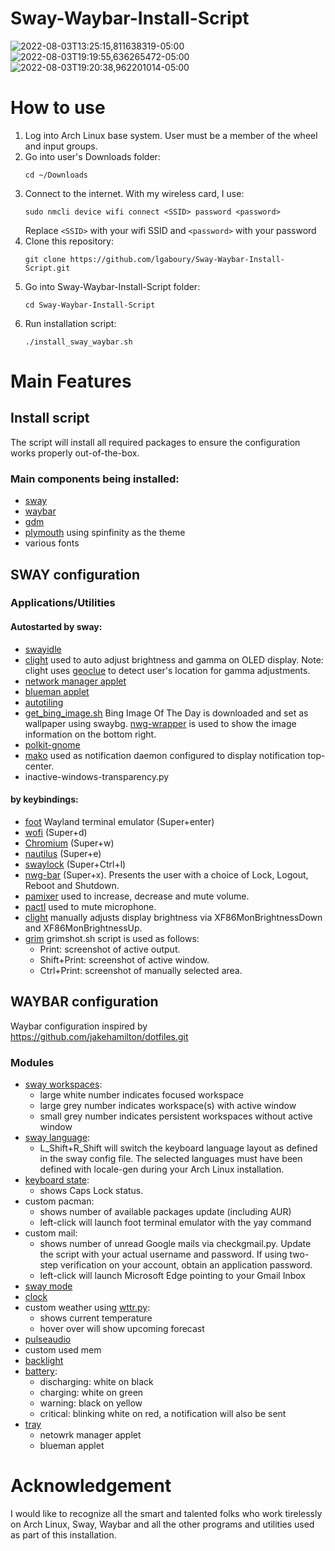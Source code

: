 # Sway-Waybar-Install-Script  

![2022-08-03T13:25:15,811638319-05:00](https://user-images.githubusercontent.com/50297059/182682027-e45940ed-f2dd-4237-92cb-4a463c3c07fe.png)
![2022-08-03T19:19:55,636265472-05:00](https://user-images.githubusercontent.com/50297059/182737154-d9936b4d-a287-40aa-9f68-8587fffde52f.png)
![2022-08-03T19:20:38,962201014-05:00](https://user-images.githubusercontent.com/50297059/182737182-567a0bb2-a980-476f-a97e-33597ffaab8e.png)

# How to use  
1. Log into Arch Linux base system.  User must be a member of the wheel and input groups.  
2. Go into user's Downloads folder:
   ```
   cd ~/Downloads
   ```
2. Connect to the internet.  With my wireless card, I use:
   ```
   sudo nmcli device wifi connect <SSID> password <password>
   ```
   Replace `<SSID>` with your wifi SSID and `<password>` with your password
3. Clone this repository:  
   ```
   git clone https://github.com/lgaboury/Sway-Waybar-Install-Script.git
   ```
4. Go into Sway-Waybar-Install-Script folder:  
   ```
   cd Sway-Waybar-Install-Script
   ```
5. Run installation script:  
   ```
   ./install_sway_waybar.sh
   ```
# Main Features  
## Install script
The script will install all required packages to ensure the configuration works properly out-of-the-box.  
### Main components being installed:  
* [sway](https://swaywm.org/)  
* [waybar](https://github.com/Alexays/Waybar)  
* [gdm](https://wiki.gnome.org/Projects/GDM)  
* [plymouth](https://wiki.archlinux.org/title/Plymouth) using spinfinity as the theme  
* various fonts  
## SWAY configuration  
### Applications/Utilities  
#### Autostarted by sway:
* [swayidle](https://github.com/swaywm/swayidle)  
* [clight](https://github.com/FedeDP/Clight) used to auto adjust brightness and gamma on OLED display. Note: clight uses [geoclue](https://gitlab.freedesktop.org/geoclue/geoclue/-/wikis/home) to detect user's location for gamma adjustments.  
* [network manager applet](https://gitlab.gnome.org/GNOME/network-manager-applet)  
* [blueman applet](https://github.com/blueman-project/blueman)  
* [autotiling](https://github.com/nwg-piotr/autotiling)  
* [get_bing_image.sh](https://github.com/lgaboury/SwayWM-Install-Script/blob/master/.config/sway/scripts/get_bing_image.sh) Bing Image Of The Day is downloaded and set as wallpaper using swaybg.  [nwg-wrapper](https://github.com/nwg-piotr/nwg-wrapper) is used to show the image information on the bottom right.  
* [polkit-gnome](https://gitlab.gnome.org/Archive/policykit-gnome)  
* [mako](https://wayland.emersion.fr/mako/) used as notification daemon configured to display notification top-center.  
* inactive-windows-transparency.py
#### by keybindings:
* [foot](https://codeberg.org/dnkl/foot) Wayland terminal emulator (Super+enter)  
* [wofi](https://hg.sr.ht/~scoopta/wofi) (Super+d)  
* [Chromium](https://www.chromium.org/Home/) (Super+w)  
* [nautilus](https://wiki.gnome.org/Apps/Files) (Super+e)  
* [swaylock](https://github.com/swaywm/swaylock) (Super+Ctrl+l)  
* [nwg-bar](https://github.com/nwg-piotr/nwg-bar) (Super+x).  Presents the user with a choice of Lock, Logout, Reboot and Shutdown.  
* [pamixer](https://github.com/cdemoulins/pamixer) used to increase, decrease and mute volume.  
* [pactl](https://www.freedesktop.org/wiki/Software/PulseAudio/) used to mute microphone.  
* [clight](https://github.com/FedeDP/Clight) manually adjusts display brightness via XF86MonBrightnessDown and XF86MonBrightnessUp.    
* [grim](https://github.com/emersion/grim) grimshot.sh script is used as follows:  
  * Print:  screenshot of active output.  
  * Shift+Print:  screenshot of active window.  
  * Ctrl+Print:  screenshot of manually selected area.
## WAYBAR configuration  
Waybar configuration inspired by https://github.com/jakehamilton/dotfiles.git  
### Modules  
* [sway workspaces](https://github.com/Alexays/Waybar/wiki/Module:-Sway#workspaces):  
  * large white number indicates focused workspace  
  * large grey number indicates workspace(s) with active window  
  * small grey number indicates persistent workspaces without active window  
* [sway language](https://github.com/Alexays/Waybar/wiki/Module:-Language):  
  * L_Shift+R_Shift will switch the keyboard language layout as defined in the sway config file.  The selected languages must have been defined with locale-gen during your Arch Linux installation.  
* [keyboard state](https://github.com/Alexays/Waybar/wiki/Module:-Keyboard-State):  
  * shows Caps Lock status.  
* custom pacman:  
  * shows number of available packages update (including AUR)  
  * left-click will launch foot terminal emulator with the yay command  
* custom mail:  
  * shows number of unread Google mails via checkgmail.py.  Update the script with your actual username and password.  If using two-step verification on your account, obtain an application password.  
  * left-click will launch Microsoft Edge pointing to your Gmail Inbox  
* [sway mode](https://github.com/Alexays/Waybar/wiki/Module:-Sway#mode)  
* [clock](https://github.com/Alexays/Waybar/wiki/Module:-Clock)  
* custom weather using [wttr.py](https://github.com/unites/bin/blob/main/waybar-wttr.py):  
  * shows current temperature  
  * hover over will show upcoming forecast  
* [pulseaudio](https://github.com/Alexays/Waybar/wiki/Module:-PulseAudio)  
* custom used mem  
* [backlight](https://github.com/Alexays/Waybar/wiki/Module:-Backlight)  
* [battery](https://github.com/Alexays/Waybar/wiki/Module:-Battery):  
  * discharging: white on black  
  * charging: white on green  
  * warning: black on yellow  
  * critical: blinking white on red, a notification will also be sent  
* [tray](https://github.com/Alexays/Waybar/wiki/Module:-Tray)  
  * netowrk manager applet  
  * blueman applet  
# Acknowledgement
I would like to recognize all the smart and talented folks who work tirelessly on Arch Linux, Sway, Waybar and all the other programs and utilities used as part of this installation.  
